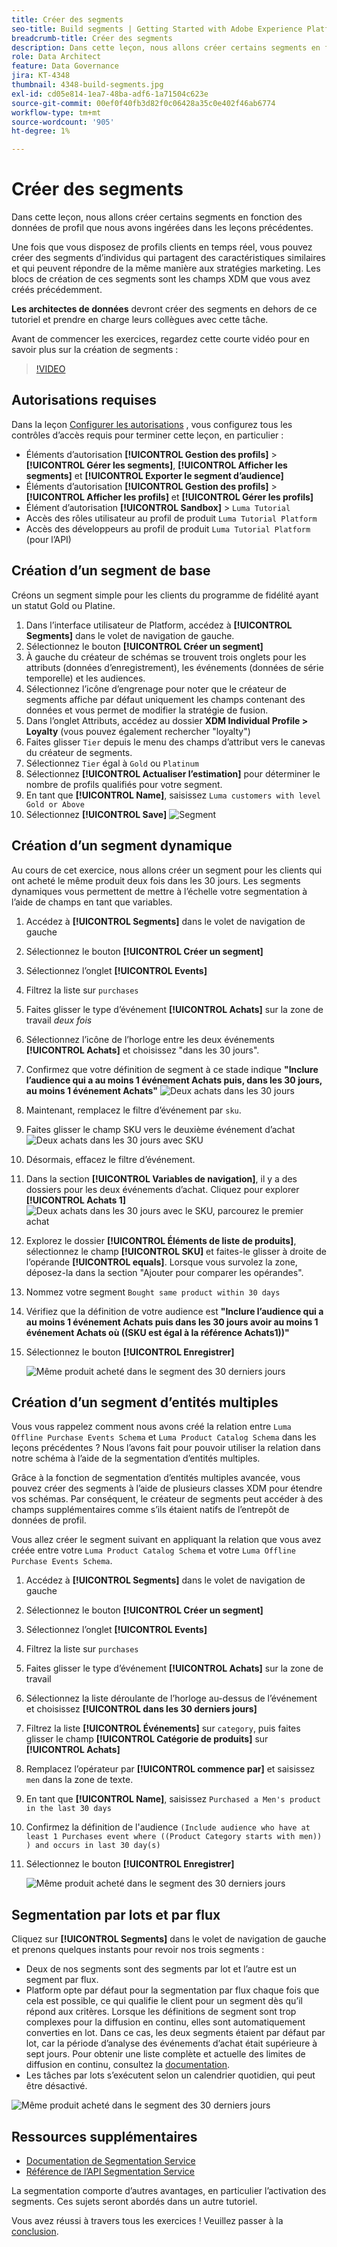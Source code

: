 ```yaml
---
title: Créer des segments
seo-title: Build segments | Getting Started with Adobe Experience Platform for Data Architects and Data Engineers
breadcrumb-title: Créer des segments
description: Dans cette leçon, nous allons créer certains segments en fonction des données de profil que nous avons ingérées dans les leçons précédentes.
role: Data Architect
feature: Data Governance
jira: KT-4348
thumbnail: 4348-build-segments.jpg
exl-id: cd05e814-1ea7-48ba-adf6-1a71504c623e
source-git-commit: 00ef0f40fb3d82f0c06428a35c0e402f46ab6774
workflow-type: tm+mt
source-wordcount: '905'
ht-degree: 1%

---
```


# Créer des segments

<!-- 30 min-->
Dans cette leçon, nous allons créer certains segments en fonction des données de profil que nous avons ingérées dans les leçons précédentes.

Une fois que vous disposez de profils clients en temps réel, vous pouvez créer des segments d’individus qui partagent des caractéristiques similaires et qui peuvent répondre de la même manière aux stratégies marketing. Les blocs de création de ces segments sont les champs XDM que vous avez créés précédemment.

**Les architectes de données** devront créer des segments en dehors de ce tutoriel et prendre en charge leurs collègues avec cette tâche.

Avant de commencer les exercices, regardez cette courte vidéo pour en savoir plus sur la création de segments :
>[!VIDEO](https://video.tv.adobe.com/v/27254?learn=on)


## Autorisations requises

Dans la leçon [Configurer les autorisations](configure-permissions.md) , vous configurez tous les contrôles d’accès requis pour terminer cette leçon, en particulier :

* Éléments d’autorisation **[!UICONTROL Gestion des profils]** > **[!UICONTROL Gérer les segments]**, **[!UICONTROL Afficher les segments]** et **[!UICONTROL Exporter le segment d’audience]**
* Éléments d’autorisation **[!UICONTROL Gestion des profils]** > **[!UICONTROL Afficher les profils]** et **[!UICONTROL Gérer les profils]**
* Élément d’autorisation **[!UICONTROL Sandbox]** > `Luma Tutorial`
* Accès des rôles utilisateur au profil de produit `Luma Tutorial Platform`
* Accès des développeurs au profil de produit `Luma Tutorial Platform` (pour l’API)

## Création d’un segment de base

Créons un segment simple pour les clients du programme de fidélité ayant un statut Gold ou Platine.

1. Dans l’interface utilisateur de Platform, accédez à **[!UICONTROL Segments]** dans le volet de navigation de gauche.
1. Sélectionnez le bouton **[!UICONTROL Créer un segment]**
1. À gauche du créateur de schémas se trouvent trois onglets pour les attributs (données d’enregistrement), les événements (données de série temporelle) et les audiences.
1. Sélectionnez l’icône d’engrenage pour noter que le créateur de segments affiche par défaut uniquement les champs contenant des données et vous permet de modifier la stratégie de fusion.
1. Dans l’onglet Attributs, accédez au dossier **XDM Individual Profile > Loyalty** (vous pouvez également rechercher &quot;loyalty&quot;)
1. Faites glisser `Tier` depuis le menu des champs d’attribut vers le canevas du créateur de segments.
1. Sélectionnez `Tier` égal à `Gold` ou `Platinum`
1. Sélectionnez **[!UICONTROL Actualiser l’estimation]** pour déterminer le nombre de profils qualifiés pour votre segment.
1. En tant que **[!UICONTROL Name]**, saisissez `Luma customers with level Gold or Above`
1. Sélectionnez **[!UICONTROL Save]**
   ![Segment](assets/segment-goldOrAbove.png)

<!--## Build a sequential segment-->

## Création d’un segment dynamique

Au cours de cet exercice, nous allons créer un segment pour les clients qui ont acheté le même produit deux fois dans les 30 jours. Les segments dynamiques vous permettent de mettre à l’échelle votre segmentation à l’aide de champs en tant que variables.

1. Accédez à **[!UICONTROL Segments]** dans le volet de navigation de gauche
1. Sélectionnez le bouton **[!UICONTROL Créer un segment]**
1. Sélectionnez l’onglet **[!UICONTROL Events]**
1. Filtrez la liste sur `purchases`
1. Faites glisser le type d’événement **[!UICONTROL Achats]** sur la zone de travail _deux fois_
1. Sélectionnez l’icône de l’horloge entre les deux événements **[!UICONTROL Achats]** et choisissez &quot;dans les 30 jours&quot;.
1. Confirmez que votre définition de segment à ce stade indique **&quot;Inclure l’audience qui a au moins 1 événement Achats puis, dans les 30 jours, au moins 1 événement Achats&quot;**
   ![Deux achats dans les 30 jours](assets/segment-twoPurchases.png)
1. Maintenant, remplacez le filtre d’événement par `sku`.
1. Faites glisser le champ SKU vers le deuxième événement d’achat
   ![Deux achats dans les 30 jours avec SKU](assets/segment-twoPurchases-addSku.png)
1. Désormais, effacez le filtre d’événement.
1. Dans la section **[!UICONTROL Variables de navigation]**, il y a des dossiers pour les deux événements d’achat. Cliquez pour explorer **[!UICONTROL Achats 1]**\
   ![Deux achats dans les 30 jours avec le SKU, parcourez le premier achat](assets/segment-twoPurchases-browsePurchaseOne.png)
1. Explorez le dossier **[!UICONTROL Éléments de liste de produits]**, sélectionnez le champ **[!UICONTROL SKU]** et faites-le glisser à droite de l’opérande **[!UICONTROL equals]**. Lorsque vous survolez la zone, déposez-la dans la section &quot;Ajouter pour comparer les opérandes&quot;.
1. Nommez votre segment `Bought same product within 30 days`
1. Vérifiez que la définition de votre audience est **&quot;Inclure l’audience qui a au moins 1 événement Achats puis dans les 30 jours avoir au moins 1 événement Achats où ((SKU est égal à la référence Achats1))&quot;**
1. Sélectionnez le bouton **[!UICONTROL Enregistrer]**

   ![Même produit acheté dans le segment des 30 derniers jours](assets/segment-boughtSameProduct.png)

## Création d’un segment d’entités multiples

Vous vous rappelez comment nous avons créé la relation entre `Luma Offline Purchase Events Schema` et `Luma Product Catalog Schema` dans les leçons précédentes ? Nous l’avons fait pour pouvoir utiliser la relation dans notre schéma à l’aide de la segmentation d’entités multiples.

Grâce à la fonction de segmentation d’entités multiples avancée, vous pouvez créer des segments à l’aide de plusieurs classes XDM pour étendre vos schémas. Par conséquent, le créateur de segments peut accéder à des champs supplémentaires comme s’ils étaient natifs de l’entrepôt de données de profil.

Vous allez créer le segment suivant en appliquant la relation que vous avez créée entre votre `Luma Product Catalog Schema` et votre `Luma Offline Purchase Events Schema`.

1. Accédez à **[!UICONTROL Segments]** dans le volet de navigation de gauche
1. Sélectionnez le bouton **[!UICONTROL Créer un segment]**
1. Sélectionnez l’onglet **[!UICONTROL Events]**
1. Filtrez la liste sur `purchases`
1. Faites glisser le type d’événement **[!UICONTROL Achats]** sur la zone de travail
1. Sélectionnez la liste déroulante de l’horloge au-dessus de l’événement et choisissez **[!UICONTROL dans les 30 derniers jours]**
1. Filtrez la liste **[!UICONTROL Événements]** sur `category`, puis faites glisser le champ **[!UICONTROL Catégorie de produits]** sur **[!UICONTROL Achats]**
1. Remplacez l’opérateur par **[!UICONTROL commence par]** et saisissez `men` dans la zone de texte.
1. En tant que **[!UICONTROL Name]**, saisissez `Purchased a Men's product in the last 30 days`
1. Confirmez la définition de l&#39;audience `(Include audience who have at least 1 Purchases event where ((Product Category starts with men)) ) and occurs in last 30 day(s)`
1. Sélectionnez le bouton **[!UICONTROL Enregistrer]**

   ![Même produit acheté dans le segment des 30 derniers jours](assets/segment-purchasedMens.png)

## Segmentation par lots et par flux

Cliquez sur **[!UICONTROL Segments]** dans le volet de navigation de gauche et prenons quelques instants pour revoir nos trois segments :

* Deux de nos segments sont des segments par lot et l’autre est un segment par flux.
* Platform opte par défaut pour la segmentation par flux chaque fois que cela est possible, ce qui qualifie le client pour un segment dès qu’il répond aux critères. Lorsque les définitions de segment sont trop complexes pour la diffusion en continu, elles sont automatiquement converties en lot. Dans ce cas, les deux segments étaient par défaut par lot, car la période d’analyse des événements d’achat était supérieure à sept jours. Pour obtenir une liste complète et actuelle des limites de diffusion en continu, consultez la [documentation](https://experienceleague.adobe.com/docs/experience-platform/segmentation/ui/streaming-segmentation.html?lang=fr).
* Les tâches par lots s’exécutent selon un calendrier quotidien, qui peut être désactivé.

![Même produit acheté dans le segment des 30 derniers jours](assets/segment-review.png)

## Ressources supplémentaires

* [Documentation de Segmentation Service](https://experienceleague.adobe.com/docs/experience-platform/segmentation/home.html?lang=fr)
* [ Référence de l’API Segmentation Service](https://www.adobe.io/experience-platform-apis/references/segmentation/)

La segmentation comporte d’autres avantages, en particulier l’activation des segments. Ces sujets seront abordés dans un autre tutoriel.

Vous avez réussi à travers tous les exercices ! Veuillez passer à la [conclusion](conclusion.md).
